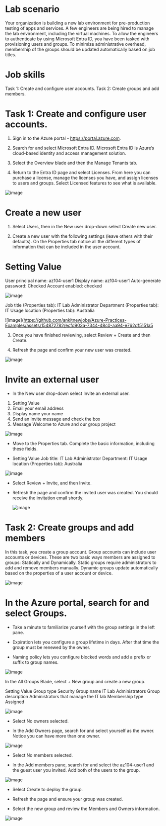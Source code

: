 # Lab scenario
Your organization is building a new lab environment for pre-production testing of apps and services. A few engineers are being hired to manage the lab environment, including the virtual machines. To allow the engineers to authenticate by using Microsoft Entra ID, you have been tasked with provisioning users and groups. To minimize administrative overhead, membership of the groups should be updated automatically based on job titles.

# Job skills
Task 1: Create and configure user accounts.
Task 2: Create groups and add members.

# Task 1: Create and configure user accounts.

1. Sign in to the Azure portal - https://portal.azure.com.

2. Search for and select Microsoft Entra ID. Microsoft Entra ID is Azure’s cloud-based identity and access management solution.

3. Select the Overview blade and then the Manage Tenants tab.

4. Return to the Entra ID page and select Licenses. From here you can purchase a license, manage the licenses you have, and assign licenses to users and groups. Select Licensed features to see what is available.

![image](https://github.com/ankitnewjobs/Azure-Practices-Examples/assets/154872782/1177f278-af50-49de-9d7a-8fc79785525b)



# Create a new user

1. Select Users, then in the New user drop-down select Create new user.

2.  Create a new user with the following settings (leave others with their defaults). On the Properties tab notice all the different types of information that can be included in the user account.

# Setting	Value
User principal name: az104-user1
Display name:	az104-user1
Auto-generate password: Checked
Account enabled:	checked

![image](https://github.com/ankitnewjobs/Azure-Practices-Examples/assets/154872782/c1899c61-757a-4d44-9c86-8142c96e9b67)

Job title (Properties tab):	IT Lab Administrator
Department (Properties tab):	IT
Usage location (Properties tab):	Australia

![image](https://github.com/ankitnewjobs/Azure-Practices-Examples/assets/154872782/ecfd903a-7344-48c0-aa94-e762df5151a5

3. Once you have finished reviewing, select Review + Create and then Create.

4. Refresh the page and confirm your new user was created.

![image](https://github.com/ankitnewjobs/Azure-Practices-Examples/assets/154872782/df9a11f1-1b3a-4ad3-9ae3-ba0003f0ae54)


# Invite an external user
- In the New user drop-down select Invite an external user.

1. Setting	Value
2. Email	your email address
3. Display name	your name
4. Send an invite message	and check the box
5. Message	Welcome to Azure and our group project

![image](https://github.com/ankitnewjobs/Azure-Practices-Examples/assets/154872782/874db04b-dc92-48ac-a223-ed20bb00dd3f)

- Move to the Properties tab. Complete the basic information, including these fields.

- Setting	Value
Job title:	IT Lab Administrator
Department:	IT
Usage location (Properties tab):	Australia

![image](https://github.com/ankitnewjobs/Azure-Practices-Examples/assets/154872782/d12a34c6-92bf-4e0f-9b97-b7e36dff98da)

- Select Review + Invite, and then Invite.

- Refresh the page and confirm the invited user was created. You should receive the invitation email shortly.

  ![image](https://github.com/ankitnewjobs/Azure-Practices-Examples/assets/154872782/0f76d2f6-0f5e-4e25-bcae-19a88447f607)



# Task 2: Create groups and add members

In this task, you create a group account. Group accounts can include user accounts or devices. These are two basic ways members are assigned to groups: Statically and Dynamically. Static groups require administrators to add and remove members manually. Dynamic groups update automatically based on the properties of a user account or device.

![image](https://github.com/ankitnewjobs/Azure-Practices-Examples/assets/154872782/d1b709e6-9500-44dd-85dd-59a46e68d2dd)

# In the Azure portal, search for and select Groups.

- Take a minute to familiarize yourself with the group settings in the left pane.

- Expiration lets you configure a group lifetime in days. After that time the group must be renewed by the owner.
- Naming policy lets you configure blocked words and add a prefix or suffix to group names.
  
![image](https://github.com/ankitnewjobs/Azure-Practices-Examples/assets/154872782/a235e42e-a886-41ec-bb51-a632ad8713a5)

In the All Groups Blade, select + New group and create a new group.

Setting	Value
Group type	Security
Group name	IT Lab Administrators
Group description	Administrators that manage the IT lab
Membership type	Assigned

![image](https://github.com/ankitnewjobs/Azure-Practices-Examples/assets/154872782/84b27aef-344a-44ed-b4b2-1c98f3307e5d)

- Select No owners selected.

- In the Add Owners page, search for and select yourself as the owner. Notice you can have more than one owner.

![image](https://github.com/ankitnewjobs/Azure-Practices-Examples/assets/154872782/e39faf3e-e678-455f-b2e0-1cdf48c70d85)

- Select No members selected.

- In the Add members pane, search for and select the az104-user1 and the guest user you invited. Add both of the users to the group.

![image](https://github.com/ankitnewjobs/Azure-Practices-Examples/assets/154872782/32b6409b-bc02-4317-8452-264361a6df3b)


- Select Create to deploy the group.


- Refresh the page and ensure your group was created.

- Select the new group and review the Members and Owners information.

![image](https://github.com/ankitnewjobs/Azure-Practices-Examples/assets/154872782/e89c3449-b96f-49b5-a89c-243270387168)










   






